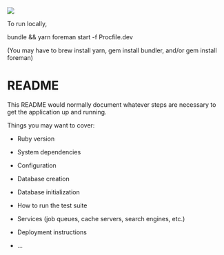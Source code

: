 <img src='https://app.codeship.com/projects/3fc7f200-09b8-0135-65c0-72e222cc42c8/status?branch=master' />

To run locally, 

bundle && yarn
foreman start -f Procfile.dev

(You may have to brew install yarn, gem install bundler, and/or gem install foreman)



# README

This README would normally document whatever steps are necessary to get the
application up and running.

Things you may want to cover:

* Ruby version

* System dependencies

* Configuration

* Database creation

* Database initialization

* How to run the test suite

* Services (job queues, cache servers, search engines, etc.)

* Deployment instructions

* ...
